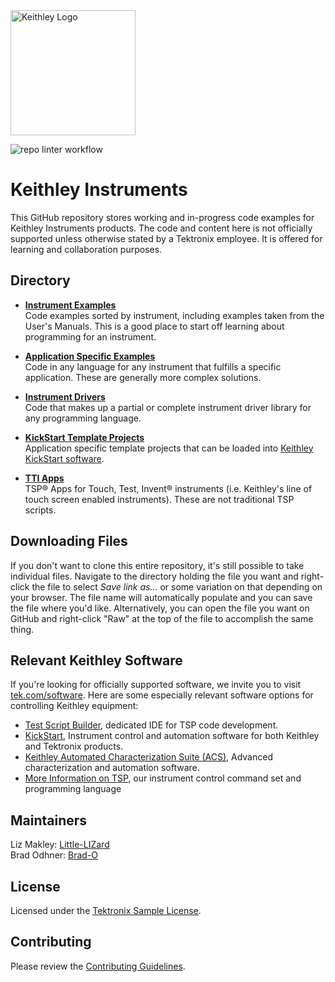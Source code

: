 <picture>
<source media="(prefers-color-scheme: dark)" srcset="https://theme.tekcloud.com/prod/github/keithley-logo-dark-mode.png" width="200px">
  <source media="(prefers-color-scheme: light)" srcset="https://theme.tekcloud.com/prod/github/keithley-logo-light-mode.png" width="200px">
  <img alt="Keithley Logo" src="https://theme.tekcloud.com/prod/github/keithley-logo-light-mode.png" width="200px">
</picture>

![repo linter workflow](https://github.com/tektronix/keithley/actions/workflows/tek-repo-lint.yml/badge.svg)

# Keithley Instruments 

This GitHub repository stores working and in-progress code examples for Keithley Instruments products. The code and content here is not officially supported unless otherwise stated by a Tektronix employee. It is offered for learning and collaboration purposes.

## Directory

* **[Instrument Examples](./Instrument_Examples)**  
Code examples sorted by instrument, including examples taken from the User's Manuals. This is a good place to start off learning about programming for an instrument.

* **[Application Specific Examples](./Application_Specific)**  
Code in any language for any instrument that fulfills a specific application. These are generally more complex solutions.

* **[Instrument Drivers](./Drivers)**  
Code that makes up a partial or complete instrument driver library for any programming language.

* **[KickStart Template Projects](./KickStart_Template_Projects/)**  
Application specific template projects that can be loaded into [Keithley KickStart software](https://www.tek.com/en/products/keithley/keithley-control-software-bench-instruments/kickstart). 

* **[TTI Apps](./TTI_Apps)**  
TSP&reg; Apps for Touch, Test, Invent&reg; instruments (i.e. Keithley's line of touch screen enabled instruments). These are not traditional TSP scripts.

## Downloading Files

If you don't want to clone this entire repository, it's still possible to take individual files. Navigate to the directory holding the file you want and right-click the file to select _Save link as..._ or some variation on that depending on your browser. The file name will automatically populate and you can save the file where you'd like. Alternatively, you can open the file you want on GitHub and right-click "Raw" at the top of the file to accomplish the same thing.

## Relevant Keithley Software

If you're looking for officially supported software, we invite you to visit [tek.com/software](https://www.tek.com/software). Here are some especially relevant software options for controlling Keithley equipment:
- [Test Script Builder](https://www.tek.com/en/keithley-test-script-builder), dedicated IDE for TSP code development. 
- [KickStart](https://www.tek.com/en/products/keithley/keithley-control-software-bench-instruments/kickstart), Instrument control and automation software for both Keithley and Tektronix products.
- [Keithley Automated Characterization Suite (ACS)](https://www.tek.com/en/products/keithley/semiconductor-test-systems/automated-characterization-suite), Advanced characterization and automation software.
- [More Information on TSP](https://www.tek.com/en/solutions/application/test-automation/tsp-for-test-automation), our instrument control command set and programming language

## Maintainers

Liz Makley: [Little-LIZard](https://github.com/Little-LIZard)  
Brad Odhner: [Brad-O](https://github.com/Brad-O)  

## License

Licensed under the [Tektronix Sample License](https://www.tek.com/sample-license).

## Contributing

Please review the [Contributing Guidelines](/CONTRIBUTING.md).
